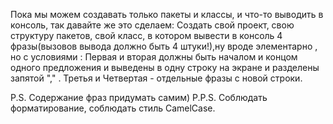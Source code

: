 Пока мы можем создавать только пакеты и классы, и что-то выводить в консоль,
так давайте же это сделаем:
Создать свой проект, свою структуру пакетов, свой класс, в котором вывести в консоль 4 фразы(вызовов вывода должно быть 4 штуки!),ну вроде элементарно , но с условиями :
Первая и вторая должны быть началом и концом одного предложения и выведены в одну строку на экране и разделены запятой "," . Третья и Четвертая - отдельные фразы с новой строки.

P.S. Содержание фраз придумать самим)
P.P.S. Соблюдать форматирование, соблюдать стиль CamelCase.
